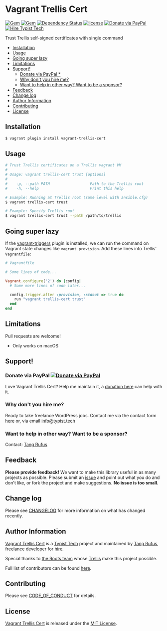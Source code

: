 # Vagrant Trellis Cert

[![Gem](https://img.shields.io/gem/v/vagrant-trellis-cert.svg)](https://rubygems.org/gems/vagrant-trellis-cert)
[![Gem](https://img.shields.io/gem/dt/vagrant-trellis-cert.svg)](https://rubygems.org/gems/vagrant-trellis-cert)
[![Dependency Status](https://gemnasium.com/badges/github.com/TypistTech/vagrant-trellis-cert.svg)](https://gemnasium.com/github.com/TypistTech/vagrant-trellis-cert)
[![license](https://img.shields.io/github/license/TypistTech/vagrant-trellis-cert.svg)](https://github.com/TypistTech/vagrant-trellis-cert/blob/master/LICENSE)
[![Donate via PayPal](https://img.shields.io/badge/Donate-PayPal-blue.svg)](https://www.typist.tech/donate/vagrant-trellis-cert/)
[![Hire Typist Tech](https://img.shields.io/badge/Hire-Typist%20Tech-ff69b4.svg)](https://www.typist.tech/contact/)

Trust Trellis self-signed certificates with single command

<!-- START doctoc generated TOC please keep comment here to allow auto update -->
<!-- DON'T EDIT THIS SECTION, INSTEAD RE-RUN doctoc TO UPDATE -->


- [Installation](#installation)
- [Usage](#usage)
- [Going super lazy](#going-super-lazy)
- [Limitations](#limitations)
- [Support!](#support)
  - [Donate via PayPal *](#donate-via-paypal-)
  - [Why don't you hire me?](#why-dont-you-hire-me)
  - [Want to help in other way? Want to be a sponsor?](#want-to-help-in-other-way-want-to-be-a-sponsor)
- [Feedback](#feedback)
- [Change log](#change-log)
- [Author Information](#author-information)
- [Contributing](#contributing)
- [License](#license)

<!-- END doctoc generated TOC please keep comment here to allow auto update -->

## Installation

```bash
$ vagrant plugin install vagrant-trellis-cert
```

## Usage

```bash
# Trust Trellis certificates on a Trellis vagrant VM
#
# Usage: vagrant trellis-cert trust [options]
#
#    -p, --path PATH                  Path to the Trellis root
#    -h, --help                       Print this help

# Example: Running at Trellis root (same level with ansible.cfg)
$ vagrant trellis-cert trust

# Example: Specify Trellis root
$ vagrant trellis-cert trust --path /path/to/trellis
```

## Going super lazy

If the [vagrant-triggers](https://github.com/emyl/vagrant-triggers) plugin is installed, we can run the command on Vagrant state changes like `vagrant provision`. Add these lines into Trellis' `Vagrantfile`:

```ruby
# Vagrantfile

# Some lines of code...

Vagrant.configure('2') do |config|
  # Some more lines of code later...

  config.trigger.after :provision, :stdout => true do
    run "vagrant trellis-cert trust"
  end
end
```

## Limitations

Pull requests are welcome!

- Only works on macOS

## Support!

### Donate via PayPal [![Donate via PayPal](https://img.shields.io/badge/Donate-PayPal-blue.svg)](https://www.typist.tech/donate/vagrant-trellis-cert/)

Love Vagrant Trellis Cert? Help me maintain it, a [donation here](https://www.typist.tech/donate/vagrant-trellis-cert/) can help with it.

### Why don't you hire me?

Ready to take freelance WordPress jobs. Contact me via the contact form [here](https://www.typist.tech/contact/) or, via email [info@typist.tech](mailto:info@typist.tech)

### Want to help in other way? Want to be a sponsor?

Contact: [Tang Rufus](mailto:tangrufus@gmail.com)

## Feedback

**Please provide feedback!** We want to make this library useful in as many projects as possible.
Please submit an [issue](https://github.com/TypistTech/vagrant-trellis-cert/issues/new) and point out what you do and don't like, or fork the project and make suggestions.
**No issue is too small.**

## Change log

Please see [CHANGELOG](./CHANGELOG.md) for more information on what has changed recently.

## Author Information

[Vagrant Trellis Cert](https://github.com/TypistTech/vagrant-trellis-cert) is a [Typist Tech](https://www.typist.tech) project and maintained by [Tang Rufus](https://twitter.com/Tangrufus), freelance developer for [hire](https://www.typist.tech/contact/).

Special thanks to [the Roots team](https://roots.io/about/) whose [Trellis](https://github.com/roots/trellis) make this project possible.

Full list of contributors can be found [here](https://github.com/TypistTech/vagrant-trellis-cert/graphs/contributors).

## Contributing

Please see [CODE_OF_CONDUCT](./CODE_OF_CONDUCT.md) for details.

## License

[Vagrant Trellis Cert](https://github.com/TypistTech/vagrant-trellis-cert) is released under the [MIT License](https://opensource.org/licenses/MIT).
